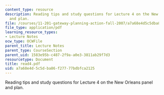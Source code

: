 ```yaml
---
content_type: resource
description: Reading tips and study questions for Lecture 4 on the New Orleans panel
  and plan.
file: /courses/11-201-gateway-planning-action-fall-2007/a7a68e4d5c5dba86f27777bdbfca2125_read4.pdf
file_type: application/pdf
learning_resource_types:
- Lecture Notes
ocw_type: OCWFile
parent_title: Lecture Notes
parent_type: CourseSection
parent_uid: 1583e95b-c487-2f9a-a0e3-3811ab29f7d3
resourcetype: Document
title: read4.pdf
uid: a7a68e4d-5c5d-ba86-f277-77bdbfca2125
---
```

Reading tips and study questions for Lecture 4 on the New Orleans panel and plan.

